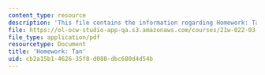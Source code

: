 ```yaml
---
content_type: resource
description: 'This file contains the information regarding Homework: Tan.'
file: https://ol-ocw-studio-app-qa.s3.amazonaws.com/courses/21w-022-03-writing-and-experience-reading-and-writing-autobiography-spring-2014/cb2a15b1462635f8d088dbc680d4d54b_MIT21W_022_03S14_0220.pdf
file_type: application/pdf
resourcetype: Document
title: 'Homework: Tan'
uid: cb2a15b1-4626-35f8-d088-dbc680d4d54b
---
```

